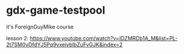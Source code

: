 # gdx-game-testpool

it's ForeignGuyMike course

lesson 2: https://www.youtube.com/watch?v=IDZMRDb1A_M&list=PL-2t7SM0vDfdYJ5Pq9vxeivblbZuFvGJK&index=2
